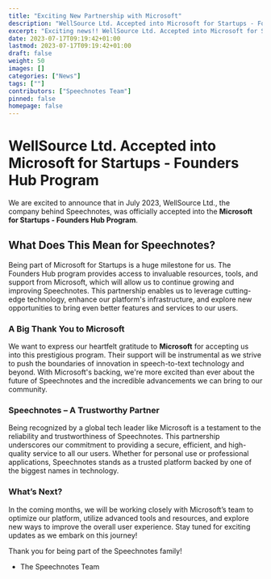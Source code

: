 ```yaml
---
title: "Exciting New Partnership with Microsoft"
description: "WellSource Ltd. Accepted into Microsoft for Startups - Founders Hub Program"
excerpt: "Exciting news!! WellSource Ltd. Accepted into Microsoft for Startups - Founders Hub Program"
date: 2023-07-17T09:19:42+01:00
lastmod: 2023-07-17T09:19:42+01:00
draft: false
weight: 50
images: []
categories: ["News"]
tags: [""]
contributors: ["Speechnotes Team"]
pinned: false
homepage: false
---
```



# WellSource Ltd. Accepted into Microsoft for Startups - Founders Hub Program

We are excited to announce that in July 2023, WellSource Ltd., the company behind Speechnotes, was officially accepted into the **Microsoft for Startups - Founders Hub Program**.

## What Does This Mean for Speechnotes?

Being part of Microsoft for Startups is a huge milestone for us. The Founders Hub program provides access to invaluable resources, tools, and support from Microsoft, which will allow us to continue growing and improving Speechnotes. This partnership enables us to leverage cutting-edge technology, enhance our platform's infrastructure, and explore new opportunities to bring even better features and services to our users.

### A Big Thank You to Microsoft

We want to express our heartfelt gratitude to **Microsoft** for accepting us into this prestigious program. Their support will be instrumental as we strive to push the boundaries of innovation in speech-to-text technology and beyond. With Microsoft's backing, we're more excited than ever about the future of Speechnotes and the incredible advancements we can bring to our community.

### Speechnotes – A Trustworthy Partner

Being recognized by a global tech leader like Microsoft is a testament to the reliability and trustworthiness of Speechnotes. This partnership underscores our commitment to providing a secure, efficient, and high-quality service to all our users. Whether for personal use or professional applications, Speechnotes stands as a trusted platform backed by one of the biggest names in technology.

### What’s Next?

In the coming months, we will be working closely with Microsoft’s team to optimize our platform, utilize advanced tools and resources, and explore new ways to improve the overall user experience. Stay tuned for exciting updates as we embark on this journey!

Thank you for being part of the Speechnotes family!

- The Speechnotes Team
